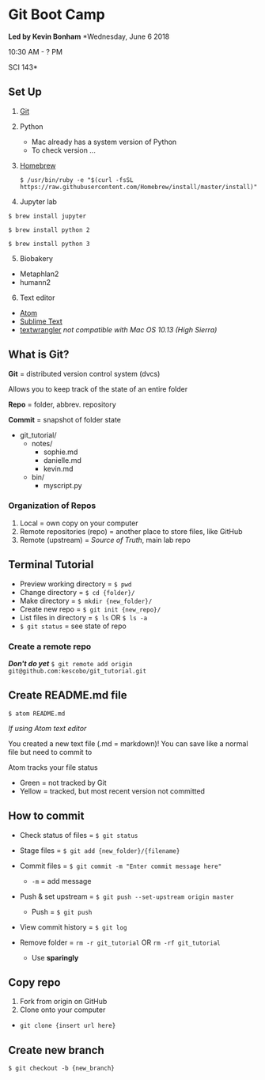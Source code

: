 # Git Boot Camp
**Led by Kevin Bonham**
*Wednesday, June 6 2018

10:30 AM - ? PM

SCI 143*

## Set Up

1. [Git](https://git-scm.com/)
2. Python
    * Mac already has a system version of Python
    * To check version ...
3. [Homebrew](brew.sh)

    `$ /usr/bin/ruby -e "$(curl -fsSL https://raw.githubusercontent.com/Homebrew/install/master/install)"`

4. Jupyter lab

  `$ brew install jupyter`

  `$ brew install python 2`

  `$ brew install python 3`

5. Biobakery
  * Metaphlan2
  * humann2
6. Text editor
  * [Atom](https://atom.io/)
  * [Sublime Text](https://www.sublimetext.com/)
  * [textwrangler](https://www.barebones.com/products/textwrangler/download.html) *not compatible with Mac OS 10.13 (High Sierra)*


## What is Git?
 **Git** = distributed version control system (dvcs)

 Allows you to keep track of the state of an entire folder

 **Repo** = folder, abbrev. repository

 **Commit** = snapshot of folder state

* git_tutorial/
  * notes/
    * sophie.md
    * danielle.md
    * kevin.md
  * bin/
    * myscript.py

### Organization of Repos
1. Local = own copy on your computer
2. Remote repositories (repo) = another place to store files, like GitHub
3. Remote (upstream) = *Source of Truth*, main lab repo

## Terminal Tutorial
* Preview working directory = `$ pwd`
* Change directory = `$ cd {folder}/`
* Make directory  = `$ mkdir {new_folder}/`
* Create new repo = `$ git init {new_repo}/`
* List files in directory = `$ ls` OR `$ ls -a`
* `$ git status` = see state of repo

### Create a remote repo
**_Don't do yet_**
`$ git remote add origin git@github.com:kescobo/git_tutorial.git`

## Create README.md file
`$ atom README.md`

*If using Atom text editor*

You created a new text file (.md = markdown)! You can save like a normal file but need to commit to

Atom tracks your file status
* Green = not tracked by Git
* Yellow = tracked, but most recent version not committed

## How to commit
* Check status of files = `$ git status`
* Stage files = `$ git add {new_folder}/{filename}`
* Commit files = `$ git commit -m "Enter commit message here"`
    * `-m` = add message
* Push & set upstream = `$ git push --set-upstream origin master`
    * Push = `$ git push`
* View commit history = `$ git log`

* Remove folder = `rm -r git_tutorial` OR `rm -rf git_tutorial`
  * Use **sparingly**

## Copy repo
1. Fork from origin on GitHub
2. Clone onto your computer
  * `git clone {insert url here}`

## Create new branch
`$ git checkout -b {new_branch}`
